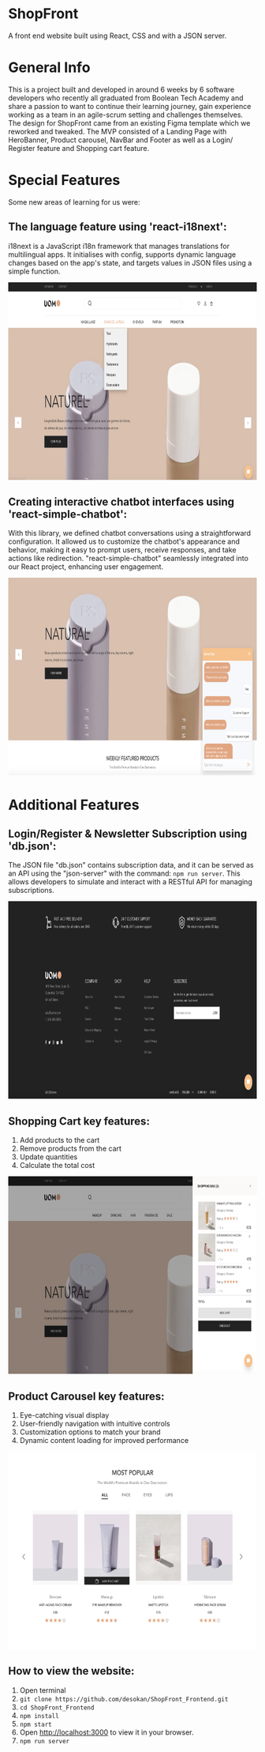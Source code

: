 <h1> ShopFront </h1>

A front end website built using React, CSS and with a JSON server.

# General Info

This is a project built and developed in around 6 weeks by 6 software developers who recently all graduated from Boolean Tech Academy and share a passion to want to continue their learning journey, gain experience working as a team in an agile-scrum setting and challenges themselves. 
The design for ShopFront came from an existing Figma template which we reworked and tweaked. 
The MVP consisted of a Landing Page with HeroBanner, Product carousel, NavBar and Footer as well as a Login/ Register feature and Shopping cart feature.

# Special Features 

Some new areas of learning for us were:

## The language feature using 'react-i18next': 
i18next is a JavaScript i18n framework that manages translations for multilingual apps. It initialises with config, supports dynamic language changes based on the app's state, and targets values in JSON files using a simple function.

<img src="screenshots/language.png" alt="language" height="400" width="800" />

## Creating interactive chatbot interfaces using 'react-simple-chatbot':
With this library, we defined chatbot conversations using a straightforward configuration. It allowed us to customize the chatbot's appearance and behavior, making it easy to prompt users, receive responses, and take actions like redirection. "react-simple-chatbot" seamlessly integrated into our React project, enhancing user engagement.

<img src="screenshots/chatbot.png" alt="chatbot" height="400" width="800" />


# Additional Features

## Login/Register & Newsletter Subscription using 'db.json':
The JSON file "db.json" contains subscription data, and it can be served as an API using the "json-server" with the command: `npm run server`. This allows developers to simulate and interact with a RESTful API for managing 
subscriptions.

<img src="screenshots/footer.png" alt="footer" height="400" width="800" />

## Shopping Cart key features:

1. Add products to the cart
2. Remove products from the cart
3. Update quantities
4. Calculate the total cost

<img src="screenshots/shopping_cart.png" alt="shopping_cart" height="400" width="800" />

## Product Carousel key features:

1. Eye-catching visual display
2. User-friendly navigation with intuitive controls
3. Customization options to match your brand
4. Dynamic content loading for improved performance

<img src="screenshots/product_carousel.png" alt="product_carousel" height="400" width="700" />


## How to view the website:

1.  Open terminal
2.  `git clone https://github.com/desokan/ShopFront_Frontend.git`
3.  `cd ShopFront_Frontend`
4.  `npm install`
5.  `npm start`
6.   Open [http://localhost:3000](http://localhost:3000) to view it in your browser.
7.  `npm run server`

















